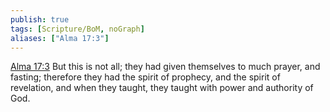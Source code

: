 ```yaml
---
publish: true
tags: [Scripture/BoM, noGraph]
aliases: ["Alma 17:3"]
---
```

[Alma 17:3](https://churchofjesuschrist.org/study/scriptures/bofm/alma/17?lang=eng&id=p3#p3) But this is not all; they had given themselves to much prayer, and fasting; therefore they had the spirit of prophecy, and the spirit of revelation, and when they taught, they taught with power and authority of God.
